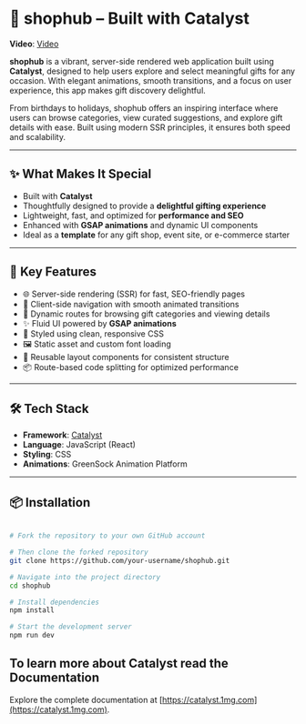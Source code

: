 # 🎁 shophub – Built with Catalyst

**Video**: [Video](https://drive.google.com/file/d/1Yy7CT2cCchIzEhRS524EjyrdrRTLB7ZV/view?usp=sharing)

**shophub** is a vibrant, server-side rendered web application built using **Catalyst**, designed to help users explore and select meaningful gifts for any occasion. With elegant animations, smooth transitions, and a focus on user experience, this app makes gift discovery delightful.

From birthdays to holidays, shophub offers an inspiring interface where users can browse categories, view curated suggestions, and explore gift details with ease. Built using modern SSR principles, it ensures both speed and scalability.

---

## ✨ What Makes It Special

- Built with **Catalyst**
- Thoughtfully designed to provide a **delightful gifting experience**  
- Lightweight, fast, and optimized for **performance and SEO**  
- Enhanced with **GSAP animations** and dynamic UI components  
- Ideal as a **template** for any gift shop, event site, or e-commerce starter

---

## 🔑 Key Features

- 🌐 Server-side rendering (SSR) for fast, SEO-friendly pages  
- 🚀 Client-side navigation with smooth animated transitions  
- 🔗 Dynamic routes for browsing gift categories and viewing details  
- ✨ Fluid UI powered by **GSAP animations**  
- 🎨 Styled using clean, responsive CSS  
- 🖼️ Static asset and custom font loading  
- 📁 Reusable layout components for consistent structure  
- 📦 Route-based code splitting for optimized performance

---

## 🛠 Tech Stack

- **Framework**: [Catalyst](https://catalyst.1mg.com/public_docs/content/Getting%20Started/getting-started/)  
- **Language**: JavaScript (React)  
- **Styling**: CSS  
- **Animations**: GreenSock Animation Platform

---

## 📦 Installation

```bash

# Fork the repository to your own GitHub account

# Then clone the forked repository
git clone https://github.com/your-username/shophub.git

# Navigate into the project directory
cd shophub

# Install dependencies
npm install

# Start the development server
npm run dev
```

## To learn more about Catalyst read the Documentation

Explore the complete documentation at [https://catalyst.1mg.com](https://catalyst.1mg.com).
